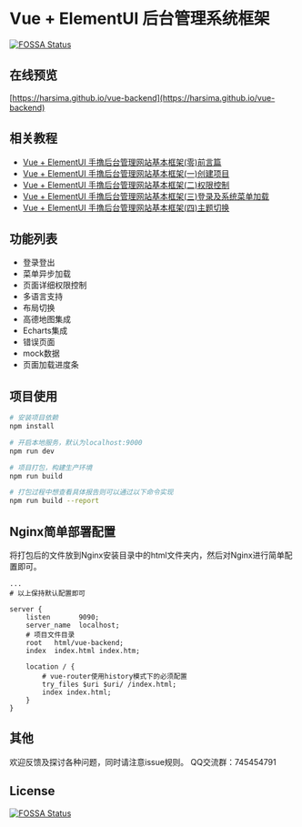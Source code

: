 # Vue + ElementUI 后台管理系统框架
[![FOSSA Status](https://app.fossa.com/api/projects/git%2Bgithub.com%2FDollhouse-18%2Fvue-backend.svg?type=shield)](https://app.fossa.com/projects/git%2Bgithub.com%2FDollhouse-18%2Fvue-backend?ref=badge_shield)


## **在线预览**
[https://harsima.github.io/vue-backend](https://harsima.github.io/vue-backend)

## **相关教程**
- [Vue + ElementUI 手撸后台管理网站基本框架(零)前言篇](http://blog.csdn.net/harsima/article/details/77949609)
- [Vue + ElementUI 手撸后台管理网站基本框架(一)创建项目](http://blog.csdn.net/harsima/article/details/77949623)
- [Vue + ElementUI 手撸后台管理网站基本框架(二)权限控制](http://blog.csdn.net/harsima/article/details/77949448)
- [Vue + ElementUI 手撸后台管理网站基本框架(三)登录及系统菜单加载](http://blog.csdn.net/harsima/article/details/77949465)
- [Vue + ElementUI 手撸后台管理网站基本框架(四)主题切换](http://blog.csdn.net/harsima/article/details/78934405)

## **功能列表**
- 登录登出
- 菜单异步加载
- 页面详细权限控制
- 多语言支持
- 布局切换
- 高德地图集成
- Echarts集成
- 错误页面
- mock数据
- 页面加载进度条

## **项目使用**
``` bash
# 安装项目依赖
npm install

# 开启本地服务，默认为localhost:9000
npm run dev

# 项目打包，构建生产环境
npm run build

# 打包过程中想查看具体报告则可以通过以下命令实现
npm run build --report
```

## Nginx简单部署配置

将打包后的文件放到Nginx安装目录中的html文件夹内，然后对Nginx进行简单配置即可。

```
...
# 以上保持默认配置即可

server {
    listen       9090;
    server_name  localhost;
    # 项目文件目录
    root   html/vue-backend;
    index  index.html index.htm;

    location / {
        # vue-router使用history模式下的必须配置
        try_files $uri $uri/ /index.html;
        index index.html;
    }
}
```

## 其他
欢迎反馈及探讨各种问题，同时请注意issue规则。
QQ交流群：745454791

## License
[![FOSSA Status](https://app.fossa.com/api/projects/git%2Bgithub.com%2FDollhouse-18%2Fvue-backend.svg?type=large)](https://app.fossa.com/projects/git%2Bgithub.com%2FDollhouse-18%2Fvue-backend?ref=badge_large)